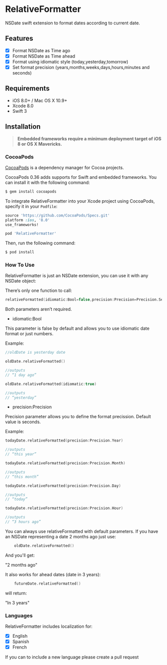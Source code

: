 # RelativeFormatter
NSDate swift extension to format dates according to current date.

## Features

- [x] Format NSDate as Time ago
- [x] Format NSDate as Time ahead
- [x] Format using idiomatic style (today,yesterday,tomorrow)
- [x] Set format precision (years,months,weeks,days,hours,minutes and seconds)

## Requirements

- iOS 8.0+ / Mac OS X 10.9+
- Xcode 8.0
- Swift 3

## Installation

> **Embedded frameworks require a minimum deployment target of iOS 8 or OS X Mavericks.**
>


### CocoaPods

[CocoaPods](http://cocoapods.org) is a dependency manager for Cocoa projects.

CocoaPods 0.36 adds supports for Swift and embedded frameworks. You can install it with the following command:

```bash
$ gem install cocoapods
```

To integrate RelativeFormatter into your Xcode project using CocoaPods, specify it in your `Podfile`:

```ruby
source 'https://github.com/CocoaPods/Specs.git'
platform :ios, '8.0'
use_frameworks!

pod 'RelativeFormatter'
```

Then, run the following command:

```bash
$ pod install
```

### How To Use

RelativeFormatter is just an NSDate extension, you can use it with any NSDate object:

There’s only one function to call:

```swift
relativeFormatted(idiomatic:Bool=false,precision:Precision=Precision.Second)->String
```

Both parameters aren’t required.

- idiomatic:Bool

This parameter is false by default and allows you to use idiomatic date format or just numbers.

Example:

```swift
//oldDate is yesterday date

oldDate.relativeFormatted()

//outputs
// “1 day ago”

oldDate.relativeFormatted(idiomatic:true)

//outputs
// “yesterday”
```

- precision:Precision

Precision parameter allows you to define the format precission. Default value is seconds.

Example:


```swift
todayDate.relativeFormatted(precision:Precision.Year)

//outputs
// “this year”

todayDate.relativeFormatted(precision:Precision.Month)

//outputs
// “this month”

todayDate.relativeFormatted(precision:Precision.Day)

//outputs
// “today”

todayDate.relativeFormatted(precision:Precision.Hour)

//outputs
// “3 hours ago”
```

You can always use relativeFormatted with default parameters.
If you have an NSDate representing a date 2 months ago just use:

```swift
	oldDate.relativeFormatted()
```

And you'll get:

"2 months ago"

It also works for ahead dates (date in 3 years):

```swift
	futureDate.relativeFormatted()
```

will return:

"In 3 years"

### Languages

RelativeFormatter includes localization for:

- [x] English
- [x] Spanish
- [x] French

If you can to include a new language please create a pull request
